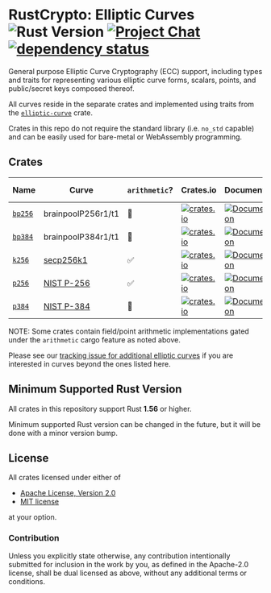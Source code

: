 # RustCrypto: Elliptic Curves ![Rust Version][rustc-image] [![Project Chat][chat-image]][chat-link] [![dependency status][deps-image]][deps-link]

General purpose Elliptic Curve Cryptography (ECC) support, including types
and traits for representing various elliptic curve forms, scalars, points,
and public/secret keys composed thereof.

All curves reside in the separate crates and implemented using traits from
the [`elliptic-curve`](https://docs.rs/elliptic-curve/) crate.

Crates in this repo do not require the standard library (i.e. `no_std` capable)
and can be easily used for bare-metal or WebAssembly programming.

## Crates

| Name      | Curve              | `arithmetic`? | Crates.io | Documentation | Build Status |
|-----------|--------------------|---------------|-----------|---------------|--------------|
| [`bp256`] | brainpoolP256r1/t1 | 🚫 | [![crates.io](https://img.shields.io/crates/v/bp256.svg)](https://crates.io/crates/bp256) | [![Documentation](https://docs.rs/bp256/badge.svg)](https://docs.rs/bp256) | ![build](https://github.com/RustCrypto/elliptic-curves/workflows/bp256/badge.svg?branch=master&event=push) |
| [`bp384`] | brainpoolP384r1/t1 | 🚫 | [![crates.io](https://img.shields.io/crates/v/bp384.svg)](https://crates.io/crates/bp384) | [![Documentation](https://docs.rs/bp384/badge.svg)](https://docs.rs/bp384) | ![build](https://github.com/RustCrypto/elliptic-curves/workflows/bp384/badge.svg?branch=master&event=push) |
| [`k256`]  | [secp256k1]        | ✅ | [![crates.io](https://img.shields.io/crates/v/k256.svg)](https://crates.io/crates/k256) | [![Documentation](https://docs.rs/k256/badge.svg)](https://docs.rs/k256) | ![build](https://github.com/RustCrypto/elliptic-curves/workflows/k256/badge.svg?branch=master&event=push) |
| [`p256`]  | [NIST P-256]       | ✅ | [![crates.io](https://img.shields.io/crates/v/p256.svg)](https://crates.io/crates/p256) | [![Documentation](https://docs.rs/p256/badge.svg)](https://docs.rs/p256) | ![build](https://github.com/RustCrypto/elliptic-curves/workflows/p256/badge.svg?branch=master&event=push) |
| [`p384`]  | [NIST P-384]       | 🚫 | [![crates.io](https://img.shields.io/crates/v/p384.svg)](https://crates.io/crates/p384) | [![Documentation](https://docs.rs/p384/badge.svg)](https://docs.rs/p384) | ![build](https://github.com/RustCrypto/elliptic-curves/workflows/p384/badge.svg?branch=master&event=push) |

NOTE: Some crates contain field/point arithmetic implementations gated under the
`arithmetic` cargo feature as noted above.

Please see our [tracking issue for additional elliptic curves][other-curves]
if you are interested in curves beyond the ones listed here.

## Minimum Supported Rust Version

All crates in this repository support Rust **1.56** or higher.

Minimum supported Rust version can be changed in the future, but it will be
done with a minor version bump.

## License

All crates licensed under either of

 * [Apache License, Version 2.0](http://www.apache.org/licenses/LICENSE-2.0)
 * [MIT license](http://opensource.org/licenses/MIT)

at your option.

### Contribution

Unless you explicitly state otherwise, any contribution intentionally submitted
for inclusion in the work by you, as defined in the Apache-2.0 license, shall be
dual licensed as above, without any additional terms or conditions.

[//]: # (badges)

[rustc-image]: https://img.shields.io/badge/rustc-1.56+-blue.svg
[chat-image]: https://img.shields.io/badge/zulip-join_chat-blue.svg
[chat-link]: https://rustcrypto.zulipchat.com/#narrow/stream/260040-elliptic-curves
[deps-image]: https://deps.rs/repo/github/RustCrypto/elliptic-curves/status.svg
[deps-link]: https://deps.rs/repo/github/RustCrypto/elliptic-curves

[//]: # (crates)

[`bp256`]: https://github.com/RustCrypto/elliptic-curves/tree/master/bp256
[`bp384`]: https://github.com/RustCrypto/elliptic-curves/tree/master/bp384
[`k256`]: https://github.com/RustCrypto/elliptic-curves/tree/master/k256
[`p256`]: https://github.com/RustCrypto/elliptic-curves/tree/master/p256
[`p384`]: https://github.com/RustCrypto/elliptic-curves/tree/master/p384

[//]: # (curves)

[secp256k1]: https://en.bitcoin.it/wiki/Secp256k1
[NIST P-256]: http://oid-info.com/get/1.2.840.10045.3.1.7
[NIST P-384]: http://oid-info.com/get/1.3.132.0.34

[//]: # (general links)

[other-curves]: https://github.com/RustCrypto/elliptic-curves/issues/114
